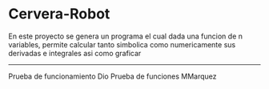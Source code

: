 # Cervera-Robot
En este proyecto se genera un programa el cual dada una funcion de n variables, permite calcular tanto simbolica como numericamente sus derivadas e integrales asi como graficar

-------
Prueba de funcionamiento Dio
Prueba de funciones MMarquez